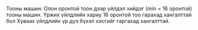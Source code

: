 Тооны машин: Олон оронтой тоон дээр үйлдэл хийдэг (min = 16 оронтой) тооны машин. Үржих үйлдлийн хариу 16 оронтой тоо гарахад хангалттай бол Хуваах үйлдлийн үр дүэ бүхэл хэсгийг гаргахад хангалттай.